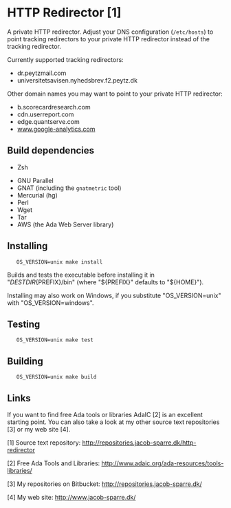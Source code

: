 HTTP Redirector [1]
===================

A private HTTP redirector.  Adjust your DNS configuration (`/etc/hosts`) to
point tracking redirectors to your private HTTP redirector instead of the
tracking redirector.

Currently supported tracking redirectors:

* dr.peytzmail.com
* universitetsavisen.nyhedsbrev.f2.peytz.dk

Other domain names you may want to point to your private HTTP redirector:

* b.scorecardresearch.com
* cdn.userreport.com
* edge.quantserve.com
* www.google-analytics.com


Build dependencies
------------------

+ Zsh
* GNU Parallel
* GNAT (including the `gnatmetric` tool)
* Mercurial (hg)
* Perl
* Wget
* Tar
* AWS (the Ada Web Server library)


Installing
----------

```
   OS_VERSION=unix make install
```

Builds and tests the executable before installing it in
"${DESTDIR}${PREFIX}/bin" (where "${PREFIX}" defaults to "${HOME}").

Installing may also work on Windows, if you substitute "OS_VERSION=unix" with
"OS_VERSION=windows".


Testing
-------

```
   OS_VERSION=unix make test
```


Building
--------

```
   OS_VERSION=unix make build
```


Links
-----

If you want to find free Ada tools or libraries AdaIC [2] is an excellent
starting point.  You can also take a look at my other source text
repositories [3] or my web site [4].

[1] Source text repository:
    http://repositories.jacob-sparre.dk/http-redirector

[2] Free Ada Tools and Libraries:
    http://www.adaic.org/ada-resources/tools-libraries/

[3] My repositories on Bitbucket:
    http://repositories.jacob-sparre.dk/

[4] My web site:
    http://www.jacob-sparre.dk/

